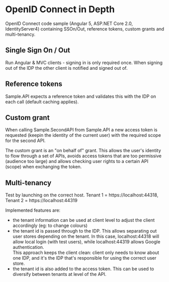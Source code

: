 # OpenID Connect in Depth
OpenID Connect code sample (Angular 5, ASP.NET Core 2.0, IdentityServer4) containing SSOn/Out, reference tokens, custom grants and multi-tenancy.  

## Single Sign On / Out 
Run Angular & MVC clients - signing in is only required once.   When signing out of the IDP the other client is notified and signed out of.

## Reference tokens
Sample.API expects a reference token and validates this with the IDP on each call (default caching applies).

## Custom grant
When calling Sample.SecondAPI from Sample.API a new access token is requested (keepin the identity of the current user) with the required scope for the second API.  

The custom grant is an "on behalf of" grant.  This allows the user's identity to flow through a set of APIs, avoids access tokens that are too permissive (audience too large) and allows checking user rights to a certain API (scope) when exchanging the token.

## Multi-tenancy
Test by launching on the correct host.  Tenant 1 = https://localhost:44318, Tenant 2 = https://localhost:44319

Implemented features are:
- the tenant information can be used at client level to adjust the client accordingly (eg: to change colours)
- the tenant id is passed through to the IDP.  This allows separating out user stores depending on the tenant.  In this case, localhost:44318 will allow local login (with test users), while localhost:44319 allows Google authentication.  
This approach keeps the client clean: client only needs to know about one IDP, and it's the IDP that's responsible for using the correct user store.
- the tenant id is also added to the access token.  This can be used to diversify between tenants at level of the API.
